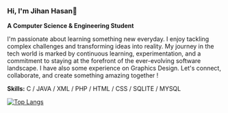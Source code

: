 ### Hi, I'm Jihan Hasan👋
**A Computer Science & Engineering Student**

I'm passionate about learning something new everyday. I enjoy tackling complex challenges and transforming ideas into reality. My journey in the tech world is marked by continuous learning, experimentation, and a commitment to staying at the forefront of the ever-evolving software landscape. I have also some experience on Graphics Design.
Let's connect, collaborate, and create something amazing together !

**Skills:** C / JAVA / XML / PHP / HTML / CSS / SQLITE / MYSQL


[![Top Langs](https://github-readme-stats.vercel.app/api/top-langs/?username=JihanHasan1)](https://github.com/anuraghazra/github-readme-stats)

